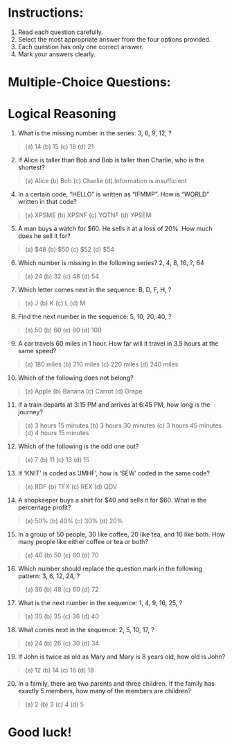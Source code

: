 # Instructions:

1. Read each question carefully.
2. Select the most appropriate answer from the four options provided.
3. Each question has only one correct answer.
4. Mark your answers clearly.


# Multiple-Choice Questions:

# Logical Reasoning

1. What is the missing number in the series: 3, 6, 9, 12, ?

> (a) 14
> (b) 15
> (c) 18
> (d) 21

2. If Alice is taller than Bob and Bob is taller than Charlie, who is the shortest?

> (a) Alice
> (b) Bob
> (c) Charlie
> (d) Information is insufficient

4. In a certain code, “HELLO” is written as “IFMMP”. How is “WORLD” written in that code?

> (a) XPSME
> (b) XPSNF
> (c) YQTNF
> (d) YPSEM

5. A man buys a watch for $60. He sells it at a loss of 20%. How much does he sell it for?

> (a) $48
> (b) $50
> (c) $52
> (d) $54

6. Which number is missing in the following series? 2, 4, 8, 16, ?, 64

> (a) 24
> (b) 32
> (c) 48
> (d) 54

7. Which letter comes next in the sequence: B, D, F, H, ?

> (a) J
> (b) K
> (c) L
> (d) M


8. Find the next number in the sequence: 5, 10, 20, 40, ?

> (a) 50
> (b) 60
> (c) 80
> (d) 100

9. A car travels 60 miles in 1 hour. How far will it travel in 3.5 hours at the same speed?

> (a) 180 miles
> (b) 210 miles
> (c) 220 miles
> (d) 240 miles

10. Which of the following does not belong?

> (a) Apple
> (b) Banana
> (c) Carrot
> (d) Grape

11. If a train departs at 3:15 PM and arrives at 6:45 PM, how long is the journey?

> (a) 3 hours 15 minutes
> (b) 3 hours 30 minutes
> (c) 3 hours 45 minutes
> (d) 4 hours 15 minutes

12. Which of the following is the odd one out?

> (a) 7
> (b) 11
> (c) 13
> (d) 15

13. If ‘KNIT’ is coded as ‘JMHF’, how is ‘SEW’ coded in the same code?

> (a) RDF
> (b) TFX
> (c) REX
> (d) QDV

14. A shopkeeper buys a shirt for $40 and sells it for $60. What is the percentage profit?

> (a) 50%
> (b) 40%
> (c) 30%
> (d) 20%

15. In a group of 50 people, 30 like coffee, 20 like tea, and 10 like both. How many people like either coffee or tea or both?

> (a) 40
> (b) 50
> (c) 60
> (d) 70

16. Which number should replace the question mark in the following pattern: 3, 6, 12, 24, ?

> (a) 36
> (b) 48
> (c) 60
> (d) 72

17. What is the next number in the sequence: 1, 4, 9, 16, 25, ?

> (a) 30
> (b) 35
> (c) 36
> (d) 40

18. What comes next in the sequence: 2, 5, 10, 17, ?

> (a) 24
> (b) 26
> (c) 30
> (d) 34

19. If John is twice as old as Mary and Mary is 8 years old, how old is John?

> (a) 12
> (b) 14
> (c) 16
> (d) 18

20. In a family, there are two parents and three children. If the family has exactly 5 members, how many of the members are children?

> (a) 2
> (b) 3
> (c) 4
> (d) 5


# Good luck!